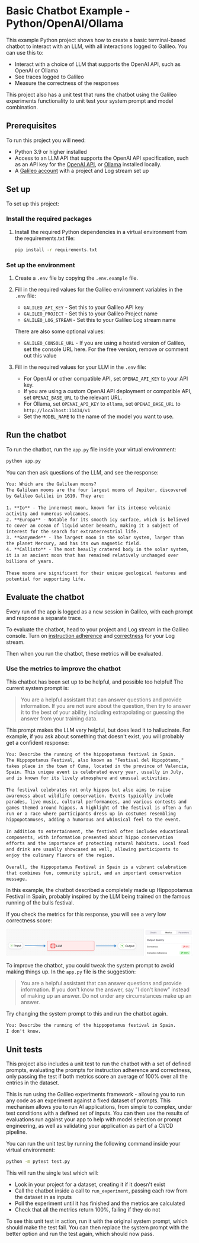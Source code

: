 # Basic Chatbot Example - Python/OpenAI/Ollama

This example Python project shows how to create a basic terminal-based chatbot to interact with an LLM, with all interactions logged to Galileo. You can use this to:

- Interact with a choice of LLM that supports the OpenAI API, such as OpenAI or Ollama
- See traces logged to Galileo
- Measure the correctness of the responses

This project also has a unit test that runs the chatbot using the Galileo experiments functionality to unit test your system prompt and model combination.

## Prerequisites

To run this project you will need:

- Python 3.9 or higher installed
- Access to an LLM API that supports the OpenAI API specification, such as an API key for the [OpenAI API](https://openai.com/api/), or [Ollama](https://ollama.com) installed locally.
- A [Galileo account](https://app.galileo.ai/sign-up) with a project and Log stream set up

## Set up

To set up this project:

### Install the required packages

1. Install the required Python dependencies in a virtual environment from the requirements.txt file:

    ```bash
    pip install -r requirements.txt
    ```

### Set up the environment

1. Create a `.env` file by copying the `.env.example` file.

1. Fill in the required values for the Galileo environment variables in the `.env` file:

    - `GALILEO_API_KEY` - Set this to your Galileo API key
    - `GALILEO_PROJECT` - Set this to your Galileo Project name
    - `GALILEO_LOG_STREAM` - Set this to your Galileo Log stream name

    There are also some optional values:

    - `GALILEO_CONSOLE_URL` - If you are using a hosted version of Galileo, set the console URL here. For the free version, remove or comment out this value

1. Fill in the required values for your LLM in the `.env` file:

    - For OpenAI or other compatible API, set `OPENAI_API_KEY` to your API key.
    - If you are using a custom OpenAI API deployment or compatible API, set `OPENAI_BASE_URL` to the relevant URL.
    - For Ollama, set `OPENAI_API_KEY` to `ollama`, set `OPENAI_BASE_URL` to `http://localhost:11434/v1`
    - Set the `MODEL_NAME` to the name of the model you want to use.

## Run the chatbot

To run the chatbot, run the `app.py` file inside your virtual environment:

```bash
python app.py
```

You can then ask questions of the LLM, and see the response:

```output
You: Which are the Galilean moons?
The Galilean moons are the four largest moons of Jupiter, discovered by Galileo Galilei in 1610. They are:

1. **Io** - The innermost moon, known for its intense volcanic activity and numerous volcanoes.
2. **Europa** - Notable for its smooth icy surface, which is believed to cover an ocean of liquid water beneath, making it a subject of interest for the search for extraterrestrial life.
3. **Ganymede** - The largest moon in the solar system, larger than the planet Mercury, and has its own magnetic field.
4. **Callisto** - The most heavily cratered body in the solar system, it is an ancient moon that has remained relatively unchanged over billions of years.

These moons are significant for their unique geological features and potential for supporting life.
```

## Evaluate the chatbot

Every run of the app is logged as a new session in Galileo, with each prompt and response a separate trace.

To evaluate the chatbot, head to your project and Log stream in the Galileo console. Turn on [instruction adherence](https://v2docs.galileo.ai/concepts/metrics/response-quality/instruction-adherence) and [correctness](https://v2docs.galileo.ai/concepts/metrics/response-quality/correctness) for your Log stream.

Then when you run the chatbot, these metrics will be evaluated.

### Use the metrics to improve the chatbot

This chatbot has been set up to be helpful, and possible too helpful! The current system prompt is:

> You are a helpful assistant that can answer questions and provide information. If you are not sure about the question, then try to answer it to the best of your ability, including extrapolating or guessing the answer from your training data.

This prompt makes the LLM very helpful, but does lead it to hallucinate. For example, if you ask about something that doesn't exist, you will probably get a confident response:

```output
You: Describe the running of the hippopotamus festival in Spain.
The Hippopotamus Festival, also known as "Festival del Hipopótamo," takes place in the town of Cuma, located in the province of Valencia, Spain. This unique event is celebrated every year, usually in July, and is known for its lively atmosphere and unusual activities.

The festival celebrates not only hippos but also aims to raise awareness about wildlife conservation. Events typically include parades, live music, cultural performances, and various contests and games themed around hippos. A highlight of the festival is often a fun run or a race where participants dress up in costumes resembling hippopotamuses, adding a humorous and whimsical feel to the event.

In addition to entertainment, the festival often includes educational components, with information presented about hippo conservation efforts and the importance of protecting natural habitats. Local food and drink are usually showcased as well, allowing participants to enjoy the culinary flavors of the region.

Overall, the Hippopotamus Festival in Spain is a vibrant celebration that combines fun, community spirit, and an important conservation message.
```

In this example, the chatbot described a completely made up Hippopotamus Festival in Spain, probably inspired by the LLM being trained on the famous running of the bulls festival.

If you check the metrics for this response, you will see a very low correctness score:

![A log trace with a correctness score of 0%](./img/correctness-zero.webp)

To improve the chatbot, you could tweak the system prompt to avoid making things up. In the `app.py` file is the suggestion:

> You are a helpful assistant that can answer questions and provide information. If you don't know the answer, say "I don't know" instead of making up an answer. Do not under any circumstances make up an answer.

Try changing the system prompt to this and run the chatbot again.

```output
You: Describe the running of the hippopotamus festival in Spain.
I don't know.
```

## Unit tests

This project also includes a unit test to run the chatbot with a set of defined prompts, evaluating the prompts for instruction adherence and correctness, only passing the test if both metrics score an average of 100% over all the entries in the dataset.

This is run using the Galileo experiments framework - allowing you to run any code as an experiment against a fixed dataset of prompts. This mechanism allows you to run AI applications, from simple to complex, under test conditions with a defined set of inputs. You can then use the results of evaluations run against your app to help with model selection or prompt engineering, as well as validating your application as part of a CI/CD pipeline.

You can run the unit test by running the following command inside your virtual environment:

```bash
python -m pytest test.py
```

This will run the single test which will:

- Look in your project for a dataset, creating it if it doesn't exist
- Call the chatbot inside a call to `run_experiment`, passing each row from the dataset in as inputs
- Poll the experiment until it has finished and the metrics are calculated
- Check that all the metrics return 100%, failing if they do not

To see this unit test in action, run it with the original system prompt, which should make the test fail. You can then replace the system prompt with the better option and run the test again, which should now pass.
